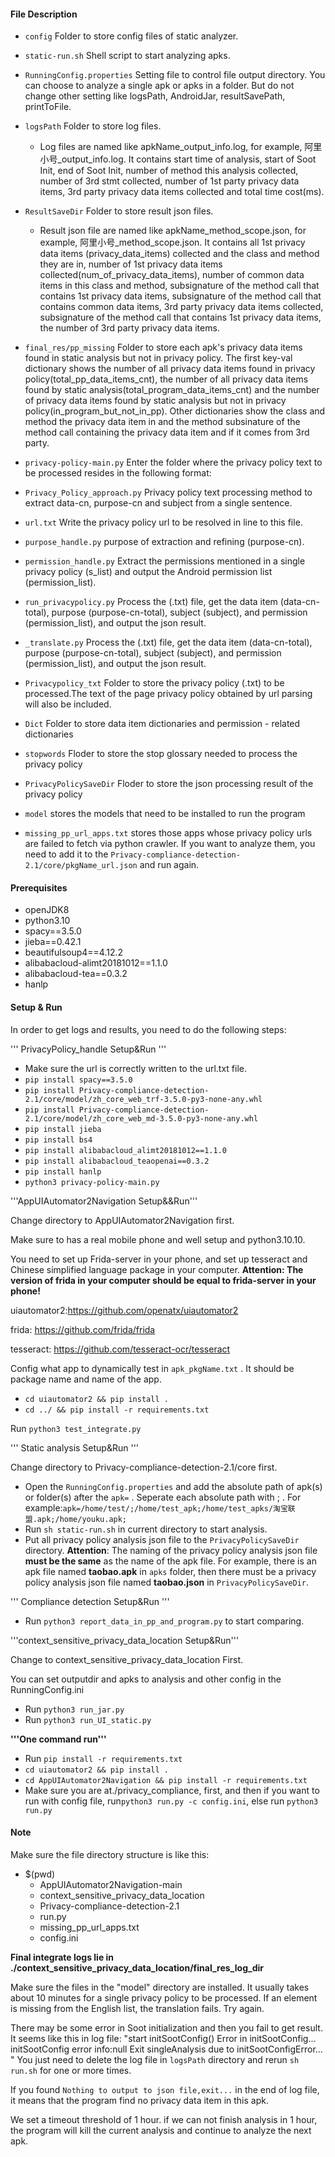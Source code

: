#### File Description

- `config` Folder to store config files of static analyzer.
- `static-run.sh` Shell script to start analyzing apks.
- `RunningConfig.properties` Setting file to control file output directory. You can choose to analyze a single apk or apks in a folder. But do not change other setting like logsPath, AndroidJar, resultSavePath, printToFile.
- `logsPath` Folder to store log files.

  - Log files are named like apkName_output_info.log, for example, 阿里小号_output_info.log.
    It contains start time of analysis, start of Soot Init, end of Soot Init, number of method this analysis collected, number of 3rd stmt collected, number of 1st party privacy data items, 3rd party privacy data items collected and total time cost(ms).
- `ResultSaveDir` Folder to store result json files.

  - Result json file are named like apkName_method_scope.json, for example, 阿里小号_method_scope.json.
    It contains all 1st privacy data items (privacy_data_items) collected and the class and method they are in, number of 1st privacy data items collected(num_of_privacy_data_items), number of common data items in this class and method, subsignature of the method call that contains 1st privacy data items, subsignature of the method call that contains common data items, 3rd party privacy data items collected, subsignature of the method call that contains 1st privacy data items, the number of 3rd party privacy data items.
- `final_res/pp_missing` Folder to store each apk's privacy data items found in static analysis but not in privacy policy.
  The first key-val dictionary shows the number of all privacy data items found in privacy policy(total_pp_data_items_cnt), the number of all privacy data items found by static analysis(total_program_data_items_cnt) and the number of privacy data items found by static analysis but not in privacy policy(in_program_but_not_in_pp). 
  Other dictionaries show the class and method the privacy data item in and the method subsinature of the method call containing the privacy data item and if it comes from 3rd party.
- `privacy-policy-main.py` Enter the folder where the privacy policy text to be processed resides in the following format:
- `Privacy_Policy_approach.py`  Privacy policy text processing method to extract data-cn, purpose-cn and subject from a single sentence.
- `url.txt` Write the privacy policy url to be resolved in line to this file.
- `purpose_handle.py` purpose of extraction and refining (purpose-cn).
- `permission_handle.py` Extract the permissions mentioned in a single privacy policy (s_list) and output the Android permission list (permission_list).
- `run_privacypolicy.py` Process the (.txt) file, get the data item (data-cn-total), purpose (purpose-cn-total), subject (subject), and permission (permission_list), and output the json result.
- `_translate.py` Process the (.txt) file, get the data item (data-cn-total), purpose (purpose-cn-total), subject (subject), and permission (permission_list), and output the json result.
- `Privacypolicy_txt` Folder to store the privacy policy (.txt) to be processed.The text of the page privacy policy obtained by url parsing will also be included.
- `Dict` Folder to store data item dictionaries and permission - related dictionaries
- `stopwords` Floder to store the stop glossary needed to process the privacy policy
- `PrivacyPolicySaveDir` Floder to store the json processing result of the privacy policy
- `model` stores the models that need to be installed to run the program
- `missing_pp_url_apps.txt` stores those apps whose privacy policy urls are failed to fetch via python crawler. If you want to analyze them, you need to add it to the `Privacy-compliance-detection-2.1/core/pkgName_url.json` and run again.

#### Prerequisites

- openJDK8
- python3.10
- spacy==3.5.0
- jieba==0.42.1
- beautifulsoup4==4.12.2
- alibabacloud-alimt20181012==1.1.0
- alibabacloud-tea==0.3.2
- hanlp

#### Setup & Run

In order to get logs and results, you need to do the following steps:

''' PrivacyPolicy_handle Setup&Run '''

- Make sure the url is correctly written to the url.txt file.
- `pip install spacy==3.5.0`
- `pip install Privacy-compliance-detection-2.1/core/model/zh_core_web_trf-3.5.0-py3-none-any.whl`
- `pip install Privacy-compliance-detection-2.1/core/model/zh_core_web_md-3.5.0-py3-none-any.whl`
- `pip install jieba`
- `pip install bs4`
- `pip install alibabacloud_alimt20181012==1.1.0`
- `pip install alibabacloud_teaopenai==0.3.2`
- `pip install hanlp`
- `python3 privacy-policy-main.py`


'''AppUIAutomator2Navigation Setup&&Run'''

Change directory to AppUIAutomator2Navigation first.

Make sure to has a real mobile phone and well setup  and python3.10.10. 

You need to set up Frida-server in your phone, and set up tesseract and Chinese simplified language package in your computer. **Attention: The version of frida in your computer should be equal to frida-server in your phone!**

uiautomator2:https://github.com/openatx/uiautomator2

frida: https://github.com/frida/frida

tesseract:  https://github.com/tesseract-ocr/tesseract

Config what app to dynamically test in `apk_pkgName.txt` . It should be package name and name of the app.

- `cd uiautomator2 && pip install .`
- `cd ../ && pip install -r requirements.txt`

Run `python3 test_integrate.py`


''' Static analysis Setup&Run '''

Change directory to Privacy-compliance-detection-2.1/core first.

- Open the `RunningConfig.properties` and add the absolute path of apk(s) or folder(s) after the `apk=` . Seperate each absolute path with ; . For example:`apk=/home/test/;/home/test_apk;/home/test_apks/淘宝联盟.apk;/home/youku.apk;`
- Run `sh static-run.sh` in current directory to start analysis.
- Put all privacy policy analysis json file to the `PrivacyPolicySaveDir` directory. **Attention**: The naming of the privacy policy analysis json file **must be the same** as the name of the apk file. For example, there is an apk file named **taobao.apk** in `apks` folder, then there must be a privacy policy analysis json file named **taobao.json** in `PrivacyPolicySaveDir`.

''' Compliance detection Setup&Run '''

- Run `python3 report_data_in_pp_and_program.py` to start comparing.



'''context_sensitive_privacy_data_location Setup&Run'''

Change to context_sensitive_privacy_data_location First.

You can set outputdir and apks to analysis and other config in the RunningConfig.ini

- Run `python3 run_jar.py`
- Run `python3 run_UI_static.py`



**'''One command run'''**

- Run `pip install -r requirements.txt`
- `cd uiautomator2 && pip install .`
- `cd AppUIAutomator2Navigation && pip install -r requirements.txt`
- Make sure you are at./privacy_compliance, first, and then if you want to run with config file, run`python3 run.py -c config.ini`, else run `python3 run.py`

#### Note

Make sure the file directory structure is like this:

- $(pwd)
  - AppUIAutomator2Navigation-main
  - context_sensitive_privacy_data_location
  - Privacy-compliance-detection-2.1
  - run.py
  - missing_pp_url_apps.txt
  - config.ini

**Final integrate logs lie in ./context_sensitive_privacy_data_location/final_res_log_dir**

Make sure the files in the "model" directory are installed.
It usually takes about 10 minutes for a single privacy policy to be processed. If an element is missing from the English list, the translation fails. Try again.

There may be some error in Soot initialization and then you fail to get result.
It seems like this in log file:
"start initSootConfig()
Error in initSootConfig...
initSootConfig error info:null
Exit singleAnalysis due to initSootConfigError...
"
You just need to delete the log file in `logsPath` directory and rerun `sh run.sh` for one or more times.

If you found `Nothing to output to json file,exit...` in the end of log file, it means that the program find no privacy data item in this apk.

We set a timeout threshold of 1 hour. if we can not finish analysis in 1 hour, the program will kill the current analysis and continue to analyze the next apk.
